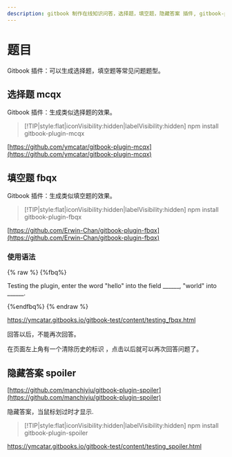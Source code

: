 ```yaml
---
description: gitbook 制作在线知识问答，选择题，填空题，隐藏答案 插件, gitbook-plugin-mcqx，gitbook-plugin-fbqx 使用教程，插件在线演示
---
```

# 题目

Gitbook 插件：可以生成选择题，填空题等常见问题题型。

## 选择题 mcqx

Gitbook 插件：生成类似选择题的效果。

> [!TIP|style:flat|iconVisibility:hidden|labelVisibility:hidden]
> npm install gitbook-plugin-mcqx

[https://github.com/ymcatar/gitbook-plugin-mcqx](https://github.com/ymcatar/gitbook-plugin-mcqx)

## 填空题 fbqx

Gitbook 插件：生成类似填空题的效果。

> [!TIP|style:flat|iconVisibility:hidden|labelVisibility:hidden]
> npm install gitbook-plugin-fbqx

[https://github.com/Erwin-Chan/gitbook-plugin-fbqx](https://github.com/Erwin-Chan/gitbook-plugin-fbqx)

### 使用语法

{% raw %}
   {%fbq%}
   
   Testing the plugin, enter the word "hello" into the field ______, "world" into ______.
   
   {%endfbq%}
{% endraw %}


https://ymcatar.gitbooks.io/gitbook-test/content/testing_fbqx.html

回答以后，不能再次回答。

在页面左上角有一个清除历史的标识 <i class="fa fa-history"></i> ，点击以后就可以再次回答问题了。

## 隐藏答案 spoiler

[https://github.com/manchiyiu/gitbook-plugin-spoiler](https://github.com/manchiyiu/gitbook-plugin-spoiler)

隐藏答案，当鼠标划过时才显示.

> [!TIP|style:flat|iconVisibility:hidden|labelVisibility:hidden]
> npm install gitbook-plugin-spoiler

https://ymcatar.gitbooks.io/gitbook-test/content/testing_spoiler.html